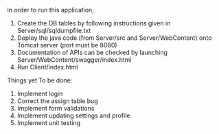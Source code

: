 In order to run this application,

1. Create the DB tables by following instructions given in Server/sql/sqldumpfile.txt
2. Deploy the java code (from Server/src and Server/WebContent) onto Tomcat server (port must be 8080)
3. Documentation of APIs can be checked by launching Server/WebContent/swagger/index.html
4. Run Client/index.html



Things yet To be done:

1. Implement login
2. Correct the assign table bug
3. Implement form validations
4. Implement updating settings and profile
5. Implement unit testing